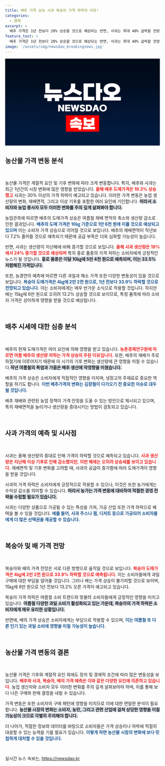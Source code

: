 ```yaml
---
title: 배추 가격 상승 사과 복숭아 가격 하락의 이유!
categories:
  - 경제
excerpt: >
  배추 가격은 1년 전보다 20% 상승할 것으로 예상되는 반면, 사과는 최대 40% 급락할 전망! 변화하는 과일과 채소 시장의 예측을 놓치지 마세요!
feature_text: >
  배추 가격은 1년 전보다 20% 상승할 것으로 예상되는 반면, 사과는 최대 40% 급락할 전망! 변화하는 과일과 채소 시장의 예측을 놓치지 마세요!
image: '/assets/img/newsdao_breakingnews.jpg'
---
```


<p><img src="/assets/img/newsdao_breakingnews.jpg" alt="koreaapp 속보" /></p>

<h2 data-ke-size="size26">농산물 가격 변동 분석</h2>

<p data-ke-size="size16">&nbsp;</p>

<p>농산물 가격은 계절적 요인 및 기후 변화에 따라 크게 변동합니다. 특히, 배추와 사과는 최근 1년간의 시장 변화에 많은 영향을 받았습니다. <b><span style="color: #ee2323;">올해 배추 도매가격은 19.3% 상승했고</span></b> 사과는 30% 이상의 가격 하락이 예고되고 있습니다. 이러한 가격 변동은 농업 생산량의 변화, 재배면적, 그리고 이상 기후를 포함한 여러 요인에 기인합니다. <b><span style="background-color: #21538527;">따라서 소비자와 농업 종사자 모두 이러한 변화를 주의 깊게 살펴봐야 합니다.</span></b></p>

<p>농업관측에 따르면 배추의 도매가격 상승은 여름철 재배 면적의 축소와 생산량 감소로 인한 결과입니다. <b><span style="color: #1a5490;">배추의 도매 가격은 10㎏ 기준으로 1만 6천 원에 이를 것으로 예상되고 있으며</span></b> 이는 소비자 가격 상승으로 이어질 것으로 보입니다. 배추의 재배면적이 작년보다 7.2% 줄어들 것으로 예측되기 때문에 공급 부족은 더욱 심화할 가능성이 높습니다.</p>

<p>반면, 사과는 생산량이 지난해에 비해 증가할 것으로 보입니다. <b><span style="color: #ee2323;">올해 사과 생산량은 19%에서 24% 증가할 것으로 예상되며</span></b> 특히 홍로 품종의 가격 저하는 소비자에게 긍정적인 뉴스가 될 것입니다. <b><span style="background-color: #21538527;">홍로 품종은 이달 10㎏에 5만 4천 원으로 예측되며, 이는 33.5% 저렴해진 가격입니다.</span></b></p>

<p>또한, 농경연의 예측에 따르면 다른 과일과 채소 가격 또한 다양한 변동성이 있을 것으로 보입니다. <b><span style="color: #1a5490;">복숭아 도매가격은 4㎏에 2만 2천 원으로, 1년 전보다 33.9% 하락할 것으로 전망되고 있습니다.</span></b> 이는 소비자에게는 매우 반가운 소식으로 작용할 것입니다. 하지만 배는 15㎏에 6만 원으로 오히려 13.2% 상승할 것으로 보이므로, 특정 품목에 따라 소비자 가격은 상이하게 영향을 받을 것으로 예상됩니다.</p>

<p data-ke-size="size16">&nbsp;</p>

<h2 data-ke-size="size26">배추 시세에 대한 심층 분석</h2>

<p data-ke-size="size16">&nbsp;</p>

<p>배추의 현재 도매가격은 여러 요인에 의해 영향을 받고 있습니다. <b><span style="color: #ee2323;">농촌경제연구원에 따르면 여름 배추의 생산량 저하는 가격 상승의 주된 이유입니다.</span></b> 또한, 배추의 재배가 주로 하절기에 이루어지기 때문에 이 시기의 기후 변화는 생산량에 큰 영향을 미칠 수 있습니다.<b><span style="background-color: #21538527;">작년 여름철의 폭염과 가뭄은 배추 생산에 악영향을 미쳤습니다.</span></b></p>

<p>배추의 가격 상승은 소비자에게 직접적인 영향을 미치며, 냉장고의 주재료로 중요한 역할을 하기도 합니다. <b><span style="color: #1a5490;">이번 배추가격의 변화는 김장철이 다가오기 전 중요한 이슈로 대두될 것입니다.</span></b> </p>

<p>배추 재배와 관련된 농업 정책이 가격 안정을 도울 수 있는 방안으로 제시되고 있으며, 특히 재배면적을 늘리거나 생산량을 증대시키는 방법이 검토되고 있습니다. </p>

<p data-ke-size="size16">&nbsp;</p>

<h2 data-ke-size="size26">사과 가격의 예측 및 시사점</h2>

<p data-ke-size="size16">&nbsp;</p>

<p>사과는 올해 생산량의 증대로 인해 가격이 하락할 것으로 예측되고 있습니다. <b><span style="color: #ee2323;">사과 생산량은 지난해 이상 기후로 인해 감소했지만, 이번 해에는 오히려 상승세를 보이고 있습니다.</span></b> 재배면적 및 기후 변화를 고려할 때, 사과의 공급이 증가함에 따라 도매가격이 영향을 받을 것입니다. </p>

<p>사과의 가격 하락은 소비자에게 긍정적으로 작용할 수 있으나, 이것은 또한 농가에게는 수익성 감소를 의미할 수 있습니다. <b><span style="background-color: #21538527;">따라서 농가는 가격 변동에 대비하여 적절한 경영 전략을 수립할 필요가 있습니다.</span></b></p>

<p>사과는 다양한 상품으로 가공될 수 있는 특성을 가져, 가공 산업 또한 가격 하락으로 혜택을 볼 수 있을 것입니다. <b><span style="color: #1a5490;">예를 들어, 사과 주스나 잼, 디저트 등으로 가공되어 소비자들에게 더 많은 선택권을 제공할 수 있습니다.</span></b> </p>

<p data-ke-size="size16">&nbsp;</p>

<h2 data-ke-size="size26">복숭아 및 배 가격 전망</h2>

<p data-ke-size="size16">&nbsp;</p>

<p>복숭아와 배의 가격 전망은 서로 다른 방향으로 움직일 것으로 보입니다. <b><span style="color: #ee2323;">복숭아 도매가격은 4㎏에 2만 2천 원으로 33.9% 하락할 것으로 예측됩니다.</span></b> 이는 소비자들에게 과일 구매에 대한 부담을 덜어줄 것입니다. 그러나 배는 가격 상승이 불가피할 것으로 보이며, 15㎏에 6만 원으로 1년 전보다 13.2% 오른 가격이 예고되고 있습니다. </p>

<p>복숭아 가격 하락은 여름철 소비 트렌드와 맞물려 소비자들에게 긍정적인 영향을 미치고 있습니다. <b><span style="background-color: #21538527;">여름철 다양한 과일 소비가 활성화되고 있는 가운데, 복숭아의 가격 하락은 소비자에게 매우 유리한 상황입니다.</span></b></p>

<p>반면에, 배의 가격 상승은 소비자에게는 부담으로 작용할 수 있으며, <b><span style="color: #1a5490;">이는 여름철 또 다른 인기 있는 과일 소비에 영향을 미칠 가능성이 높습니다.</span></b></p>

<p data-ke-size="size16">&nbsp;</p>

<h2 data-ke-size="size26">농산물 가격 변동의 결론</h2>

<p data-ke-size="size16">&nbsp;</p>

<p>농산물 가격은 기후와 계절적 요인 외에도 정치 및 경제적 조건에 따라 많은 변동성을 보입니다. <b><span style="color: #ee2323;">배추와 사과, 복숭아, 배의 가격 예측은 이와 같은 다양한 요인에 의존하고 있습니다.</span></b> 농업 생산자와 소비자 모두 이러한 변화를 주의 깊게 살펴보아야 하며, 이를 통해 보다 나은 구매와 판매 결정을 내릴 수 있습니다.</p>

<p>가격 변동은 또한 소비자의 구매 패턴에 영향을 미치므로 이에 대한 면밀한 분석이 필요합니다. <b><span style="background-color: #21538527;">농산물 시장의 변화는 소비자, 농민, 그리고 관련 산업에 걸쳐 상당한 영향을 미칠 가능성이 크므로 각별히 주의해야 합니다.</span></b></p>

<p>더 나아가, 적절한 정보와 데이터를 바탕으로 소비자들은 가격 상승이나 하락에 적절히 대응할 수 있는 능력을 기를 필요가 있습니다. <b><span style="color: #1a5490;">이렇게 하면 농산물 시장의 변화에 보다 민첩하게 대처할 수 있을 것입니다.</span></b> </p>

<p data-ke-size="size16">&nbsp;</p>
실시간 뉴스 속보는, <a href="https://newsdao.kr" rel="dofollow">https://newsdao.kr</a>


